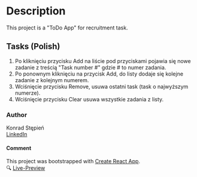# Description
This project is a "ToDo App" for recruitment task.


## Tasks (Polish)
1. Po kliknięciu przycisku Add na liście pod przyciskami pojawia się nowe zadanie z treścią "Task number #" gdzie # to numer zadania. 
2. Po ponownym kliknięciu na przycisk Add, do listy dodaje się kolejne zadanie z kolejnym numerem. 
3. Wciśnięcie przycisku Remove, usuwa ostatni task (task o najwyższym numerze). 
4. Wciśnięcie przycisku Clear usuwa wszystkie zadania z listy.

### Author
Konrad Stępień <br/>
[LinkedIn](https://www.linkedin.com/in/kordrad/)

#### Comment

This project was bootstrapped with [Create React App](https://github.com/facebook/create-react-app).
<br/>
🔍 [Live-Preview](https://kordrad.github.io/React-ToDo/)